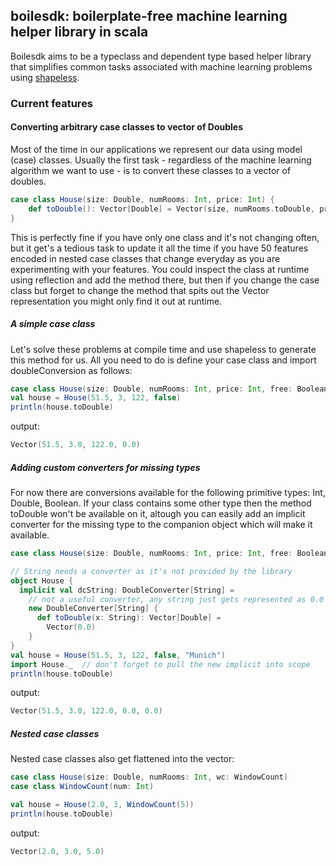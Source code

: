 ## boilesdk: boilerplate-free machine learning helper library in scala
Boilesdk aims to be a typeclass and dependent type based helper library that simplifies common 
tasks associated with machine learning problems using [shapeless](https://github.com/milessabin/shapeless).

### Current features
#### Converting arbitrary case classes to vector of Doubles
Most of the time in our applications we represent our data using model (case) classes.
Usually the first task - regardless of the machine learning algorithm we want to use - is to convert these classes to a vector of doubles.
```scala
case class House(size: Double, numRooms: Int, price: Int) {
    def toDouble(): Vector[Double] = Vector(size, numRooms.toDouble, price.toDouble) 
}
```
This is perfectly fine if you have only one class and it's not changing often, but it get's a tedious task to update it all the time
if you have 50 features encoded in nested case classes that change everyday as you are experimenting with your features.
You could inspect the class at runtime using reflection and add the method there, but then if you change the case class but forget to change the method that spits out the Vector representation
you might only find it out at runtime.
##### A simple case class
Let's solve these problems at compile time and use shapeless to generate this method for us.
All you need to do is define your case class and import doubleConversion as follows:
```scala
case class House(size: Double, numRooms: Int, price: Int, free: Boolean)
val house = House(51.5, 3, 122, false)
println(house.toDouble)
```
output:
```scala
Vector(51.5, 3.0, 122.0, 0.0)
```
##### Adding custom converters for missing types
For now there are conversions available for the following primitive types: Int, Double, Boolean.
If your class contains some other type then the method toDouble won't be available on it, altough you can easily
add an implicit converter for the missing type to the companion object which will make it available.
```scala
case class House(size: Double, numRooms: Int, price: Int, free: Boolean, city: String)

// String needs a converter as it's not provided by the library
object House {
  implicit val dcString: DoubleConverter[String] =
    // not a useful converter, any string just gets represented as 0.0
    new DoubleConverter[String] {
      def toDouble(x: String): Vector[Double] =
        Vector(0.0)
    }
}
val house = House(51.5, 3, 122, false, "Munich")
import House._  // don't forget to pull the new implicit into scope
println(house.toDouble)
```
output:
```scala
Vector(51.5, 3.0, 122.0, 0.0, 0.0)
```
##### Nested case classes
Nested case classes also get flattened into the vector:
```scala
case class House(size: Double, numRooms: Int, wc: WindowCount)
case class WindowCount(num: Int)

val house = House(2.0, 3, WindowCount(5))
println(house.toDouble)
```
output:
```scala
Vector(2.0, 3.0, 5.0)
```